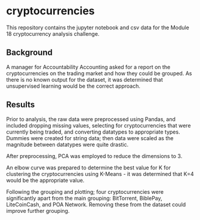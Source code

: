# cryptocurrencies

This repository contains the jupyter notebook and csv data for the Module 18 cryptocurrency analysis challenge.


## Background

A manager for Accountability Accounting asked for a report on the cryptocurrencies on the trading market and how they could be grouped. As there is no known output for the dataset, it was determined that unsupervised learning would be the correct approach. 

## Results

Prior to analysis, the raw data were preprocessed using Pandas, and included dropping missing values, selecting for cryptocurrencies that were currently being traded, and converting datatypes to appropriate types. Dummies were created for string data; then data were scaled as the magnitude between datatypes were quite drastic. 

After preprocessing, PCA was employed to reduce the dimensions to 3. 

An elbow curve was prepared to determine the best value for K for clustering the cryptocurrencies using K-Means - it was determined that K=4 would be the appropriate value. 

Following the grouping and plotting; four cryptocurrencies were significantly apart from the main grouping: BitTorrent, BiblePay, LiteCoinCash, and POA Network. Removing these from the dataset could improve further grouping. 